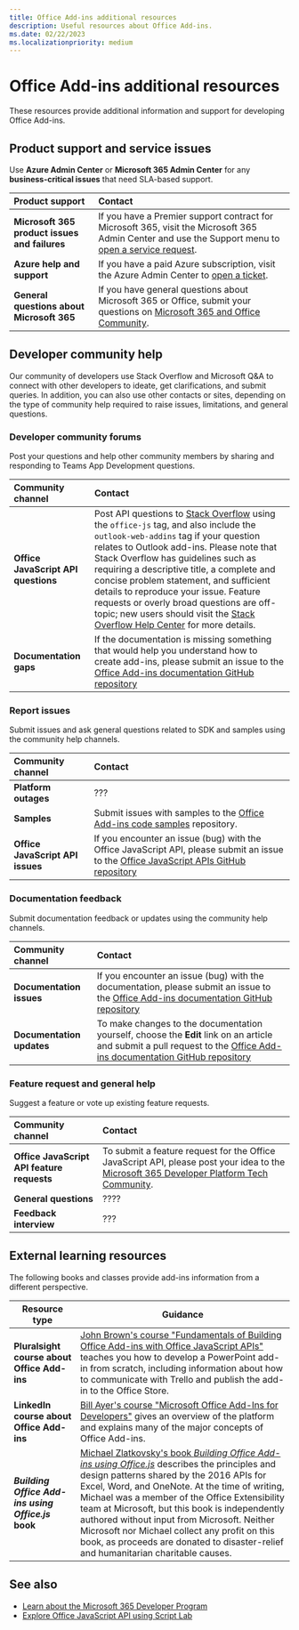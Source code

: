 ```yaml
---
title: Office Add-ins additional resources
description: Useful resources about Office Add-ins.
ms.date: 02/22/2023
ms.localizationpriority: medium
---
```


# Office Add-ins additional resources

These resources provide additional information and support for developing Office Add-ins.

## Product support and service issues

Use **Azure Admin Center** or **Microsoft 365 Admin Center** for any **business-critical issues** that need SLA-based support.

| **Product support** | **Contact** |
|:------------|:------------|
| **Microsoft 365 product issues and failures** | If you have a Premier support contract for Microsoft 365, visit the Microsoft 365 Admin Center and use the Support menu to [open a service request](https://admin.microsoft.com/). |
| **Azure help and support** | If you have a paid Azure subscription, visit the Azure Admin Center to [open a ticket](https://ms.portal.azure.com/#blade/Microsoft_Azure_Support/HelpAndSupportBlade/newsupportreq). |
| **General questions about Microsoft 365** | If you have general questions about Microsoft 365 or Office, submit your questions on [Microsoft 365 and Office Community](https://answers.microsoft.com/msoffice/forum).|

## Developer community help

Our community of developers use Stack Overflow and Microsoft Q&A to connect with other developers to ideate, get clarifications, and submit queries. In addition, you can also use other contacts or sites, depending on the type of community help required to raise issues, limitations, and general questions.

### Developer community forums

Post your questions and help other community members by sharing and responding to Teams App Development questions.

| **Community channel**|   **Contact**  |
|:---------------------|:---------------|
| **Office JavaScript API questions** | Post API questions to [Stack Overflow](https://stackoverflow.com/questions/tagged/office-js) using the `office-js` tag, and also include the `outlook-web-addins` tag if your question relates to Outlook add-ins. Please note that Stack Overflow has guidelines such as requiring a descriptive title, a complete and concise problem statement, and sufficient details to reproduce your issue. Feature requests or overly broad questions are off-topic; new users should visit the [Stack Overflow Help Center](https://stackoverflow.com/help/how-to-ask) for more details.|
| **Documentation gaps** | If the documentation is missing something that would help you understand how to create add-ins, please submit an issue to the [Office Add-ins documentation GitHub repository](https://github.com/officedev/office-js-docs-pr/issues)|

### Report issues

Submit issues and ask general questions related to SDK and samples using the community help channels.

| **Community channel** | **Contact** |
|:----------------------|:------------|
| **Platform outages** | ??? |
| **Samples** | Submit issues with samples to the [Office Add-ins code samples](https://github.com/OfficeDev/Office-Add-in-samples) repository.|
|**Office JavaScript API issues**| If you encounter an issue (bug) with the Office JavaScript API, please submit an issue to the [Office JavaScript APIs GitHub repository](https://github.com/officedev/office-js/issues)|

### Documentation feedback

Submit documentation feedback or updates using the community help channels.

| **Community channel** | **Contact** |
|:--------------------------|:--------------------------|
|**Documentation issues**| If you encounter an issue (bug) with the documentation, please submit an issue to the [Office Add-ins documentation GitHub repository](https://github.com/officedev/office-js-docs-pr/issues)|
|**Documentation updates**| To make changes to the documentation yourself, choose the **Edit** link on an article and submit a pull request to the [Office Add-ins documentation GitHub repository](https://github.com/officedev/office-js-docs-pr)|

### Feature request and general help

Suggest a feature or vote up existing feature requests.

| **Community channel** | **Contact** |
|:----------------------|:------------|
|**Office JavaScript API feature requests**| To submit a feature request for the Office JavaScript API, please post your idea to the [Microsoft 365 Developer Platform Tech Community](https://techcommunity.microsoft.com/t5/microsoft-365-developer-platform/idb-p/Microsoft365DeveloperPlatform).|
| **General questions** | ???? |
| **Feedback interview** | ??? |

## External learning resources

The following books and classes provide add-ins information from a different perspective.

|**Resource type**|**Guidance**|
|-----------------|------------|
|**Pluralsight course about Office Add-ins**| <a href="https://www.pluralsight.com/courses/build-office-addins-js-api" target="_blank">John Brown's course "Fundamentals of Building Office Add-ins with Office JavaScript APIs"</a> teaches you how to develop a PowerPoint add-in from scratch, including information about how to communicate with Trello and publish the add-in to the Office Store.|
|**LinkedIn course about Office Add-ins**| <a href="https://www.linkedin.com/learning/microsoft-office-add-ins-for-developers/microsoft-office-add-ins?u=3322">Bill Ayer's course "Microsoft Office Add-Ins for Developers"</a> gives an overview of the platform and explains many of the major concepts of Office Add-ins.|
|***Building Office Add-ins using Office.js* book**| <a href="https://leanpub.com/buildingofficeaddins">Michael Zlatkovsky's book *Building Office Add-ins using Office.js*</a> describes the principles and design patterns shared by the 2016 APIs for Excel, Word, and OneNote. At the time of writing, Michael was a member of the Office Extensibility team at Microsoft, but this book is independently authored without input from Microsoft. Neither Microsoft nor Michael collect any profit on this book, as proceeds are donated to disaster-relief and humanitarian charitable causes.|

## See also

- [Learn about the Microsoft 365 Developer Program](https://developer.microsoft.com/microsoft-365/dev-program)
- [Explore Office JavaScript API using Script Lab](../overview/explore-with-script-lab.md)
